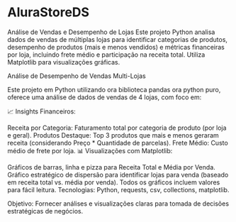 # AluraStoreDS
Análise de Vendas e Desempenho de Lojas  Este projeto Python analisa dados de vendas de múltiplas lojas para identificar categorias de produtos, desempenho de produtos (mais e menos vendidos) e métricas financeiras por loja, incluindo frete médio e participação na receita total. Utiliza Matplotlib para visualizações gráficas.

Análise de Desempenho de Vendas Multi-Lojas

Este projeto em Python utilizando ora biblioteca pandas ora python puro, oferece uma análise de dados de vendas de 4 lojas, com foco em:

📈 Insights Financeiros:

Receita por Categoria: Faturamento total por categoria de produto (por loja e geral).
Produtos Destaque: Top 3 produtos que mais e menos geraram receita (considerando Preço * Quantidade de parcelas).
Frete Médio: Custo médio de frete por loja.
📊 Visualizações com Matplotlib:

Gráficos de barras, linha e pizza para Receita Total e Média por Venda.
Gráfico estratégico de dispersão para identificar lojas para venda (baseado em receita total vs. média por venda).
Todos os gráficos incluem valores para fácil leitura.
Tecnologias: Python, requests, csv, collections, matplotlib.

Objetivo: Fornecer análises e visualizações claras para tomada de decisões estratégicas de negócios.
